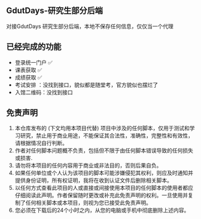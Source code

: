 GdutDays-研究生部分后端
---
对接GdutDays 研究生部分后端，本地不保存任何信息，仅仅当一个代理

## 已经完成的功能
* 登录统一门户 ✅
* 课表获取 ✅
* 成绩获取 ✅
* 考试安排 ：没找到接口，貌似都是随堂考，官方貌似也摆烂了
* 入馆二维码：没找到接口

## 免责声明
1. 本仓库发布的 (下文均用本项目代替) 项目中涉及的任何脚本，仅用于测试和学习研究，禁止用于商业用途，不能保证其合法性，准确性，完整性和有效性，请根据情况自行判断。
2. 作者对任何脚本问题概不负责，包括但不限于由任何脚本错误导致的任何损失或损害.
3. 请勿将本项目的任何内容用于商业或非法目的，否则后果自负。
4. 如果任何单位或个人认为该项目的脚本可能涉嫌侵犯其权利，则应及时通知并提供身份证明，所有权证明，我将在收到认证文件后删除相关脚本。
5. 以任何方式查看此项目的人或直接或间接使用本项目的任何脚本的使用者都应仔细阅读此声明。作者保留随时更改或补充此免责声明的权利。一旦使用并复制了任何相关脚本或本项目，则视为您已接受此免责声明。
6. 您必须在下载后的24个小时之内，从您的电脑或手机中彻底删除上述内容。
